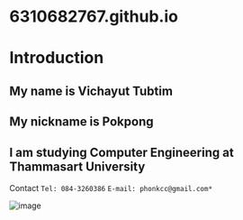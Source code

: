 # 6310682767.github.io

# Introduction

## My name is Vichayut Tubtim
## My nickname is Pokpong
## I am studying Computer Engineering at Thammasart University

Contact
`Tel: 084-3260386` `E-mail: phonkcc@gmail.com*`

![image](https://user-images.githubusercontent.com/69779425/187039888-40342194-4d9a-417e-afab-c40f4ee1f8de.jpg)
